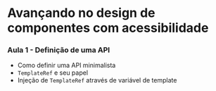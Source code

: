 # Avançando no design de componentes com acessibilidade

### Aula 1 - Definição de uma API

- Como definir uma API minimalista
- `TemplateRef` e seu papel
- Injeção de `TemplateRef` através de variável de template

